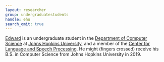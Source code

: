 ```yaml
---
layout: researcher
group: undergraduatestudents
handle: ehu
search_omit: true
---
```


[Edward](https://edwdh.github.io) is an undergraduate student in the [Department of Computer Science](https://www.cs.jhu.edu) at [Johns Hopkins University](https://www.jhu.edu), and a member of the [Center for Language and Speech Processing](https://www.clsp.jhu.edu). He might (fingers crossed) receive his B.S. in Computer Science from Johns Hopkins University in 2019.
